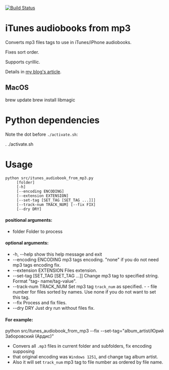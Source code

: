 [![Build Status](https://github.com/andgineer/itunes-audiobook-from-mp3/workflows/ci/badge.svg)](https://github.com/andgineer/itunes-audiobook-from-mp3/actions)
# iTunes audiobooks from mp3

Converts mp3 files tags to use in iTunes/iPhone audiobooks. 

Fixes sort order. 

Supports cyrillic.

Details in [my blog's article](https://sorokin.engineer/posts/en/itunes_audiobook_from_mp3.html).


## MacOS

  brew update
  brew install libmagic
  
# Python dependencies  

Note the dot before `./activate.sh`:

  . ./activate.sh
  
# Usage
    python src/itunes_audiobook_from_mp3.py 
         [folder]
         [-h] 
         [--encoding ENCODING]
         [--extension EXTENSION]
         [--set-tag [SET_TAG [SET_TAG ...]]]
         [--track-num TRACK_NUM] [--fix FIX]
         [--dry DRY]

#### positional arguments:

*  folder                Folder to process

#### optional arguments:

*  -h, --help            show this help message and exit
* --encoding ENCODING   mp3 tags encoding. "none" if you do not need mp3 tags
                        encoding fix.
*  --extension EXTENSION
                        Files extension.
*  --set-tag [SET_TAG [SET_TAG ...]]
                        Change mp3 tag to specified string. Format "tag-
                        name/tag-value".
*  --track-num TRACK_NUM
                        Set mp3 tag `track_num` as specified. - - file number
                        for files sorted by names. Use none if you do not want
                        to set this tag.
*  --fix               Process and fix files.
*  --dry DRY             Just dry run without files fix.

#### For example:

  python src/itunes_audiobook_from_mp3 --fix --set-tag="album_artist/Юрий Заборовский (Ардис)"
  
- Convers all `.mp3` files in current folder and subfolders, fix encoding supposing
- that original encoding was `Windows 1251`, and change tag album artist.
- Also it will set `track_num` mp3 tag to file number as ordered by file name.
 
  